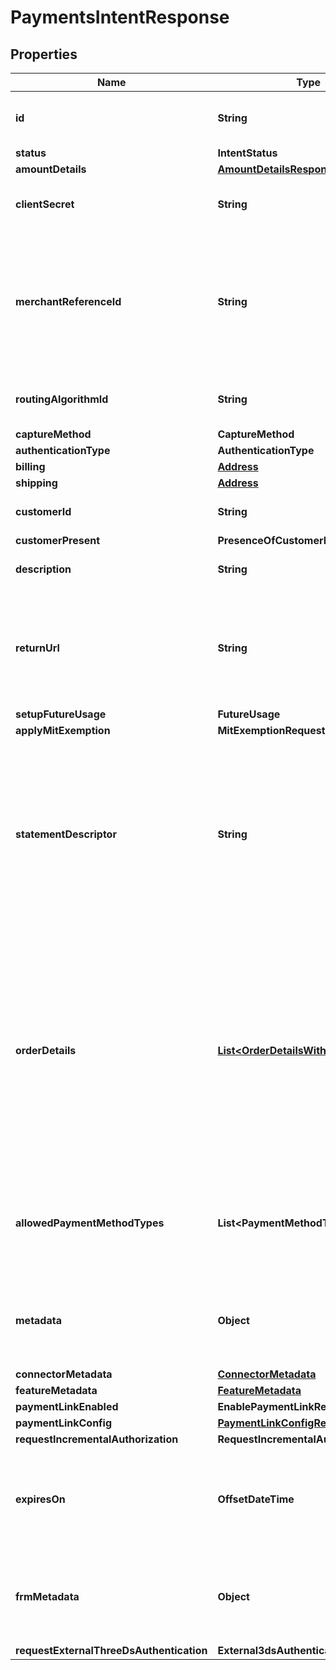 

# PaymentsIntentResponse


## Properties

| Name | Type | Description | Notes |
|------------ | ------------- | ------------- | -------------|
|**id** | **String** | Global Payment Id for the payment |  |
|**status** | **IntentStatus** |  |  |
|**amountDetails** | [**AmountDetailsResponse**](AmountDetailsResponse.md) |  |  |
|**clientSecret** | **String** | It&#39;s a token used for client side verification. |  |
|**merchantReferenceId** | **String** | Unique identifier for the payment. This ensures idempotency for multiple payments that have been done by a single merchant. |  [optional] |
|**routingAlgorithmId** | **String** | The routing algorithm id to be used for the payment |  [optional] |
|**captureMethod** | **CaptureMethod** |  |  |
|**authenticationType** | **AuthenticationType** |  |  |
|**billing** | [**Address**](Address.md) |  |  [optional] |
|**shipping** | [**Address**](Address.md) |  |  [optional] |
|**customerId** | **String** | The identifier for the customer |  [optional] |
|**customerPresent** | **PresenceOfCustomerDuringPayment** |  |  |
|**description** | **String** | A description for the payment |  [optional] |
|**returnUrl** | **String** | The URL to which you want the user to be redirected after the completion of the payment operation |  [optional] |
|**setupFutureUsage** | **FutureUsage** |  |  |
|**applyMitExemption** | **MitExemptionRequest** |  |  |
|**statementDescriptor** | **String** | For non-card charges, you can use this value as the complete description that appears on your customers’ statements. Must contain at least one letter, maximum 22 characters. |  [optional] |
|**orderDetails** | [**List&lt;OrderDetailsWithAmount&gt;**](OrderDetailsWithAmount.md) | Use this object to capture the details about the different products for which the payment is being made. The sum of amount across different products here should be equal to the overall payment amount |  [optional] |
|**allowedPaymentMethodTypes** | **List&lt;PaymentMethodType&gt;** | Use this parameter to restrict the Payment Method Types to show for a given PaymentIntent |  [optional] |
|**metadata** | **Object** | Metadata is useful for storing additional, unstructured information on an object. |  [optional] |
|**connectorMetadata** | [**ConnectorMetadata**](ConnectorMetadata.md) |  |  [optional] |
|**featureMetadata** | [**FeatureMetadata**](FeatureMetadata.md) |  |  [optional] |
|**paymentLinkEnabled** | **EnablePaymentLinkRequest** |  |  |
|**paymentLinkConfig** | [**PaymentLinkConfigRequest**](PaymentLinkConfigRequest.md) |  |  [optional] |
|**requestIncrementalAuthorization** | **RequestIncrementalAuthorization** |  |  |
|**expiresOn** | **OffsetDateTime** | Will be used to expire client secret after certain amount of time to be supplied in seconds |  |
|**frmMetadata** | **Object** | Additional data related to some frm(Fraud Risk Management) connectors |  [optional] |
|**requestExternalThreeDsAuthentication** | **External3dsAuthenticationRequest** |  |  |



